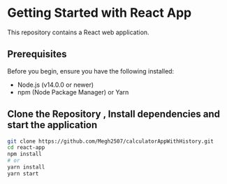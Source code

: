 # Getting Started with React App

This repository contains a React web application.

## Prerequisites

Before you begin, ensure you have the following installed:

- Node.js (v14.0.0 or newer)
- npm (Node Package Manager) or Yarn

## Clone the Repository , Install dependencies and start the application

```bash
git clone https://github.com/Megh2507/calculatorAppWithHistory.git
cd react-app
npm install
# or
yarn install
yarn start

